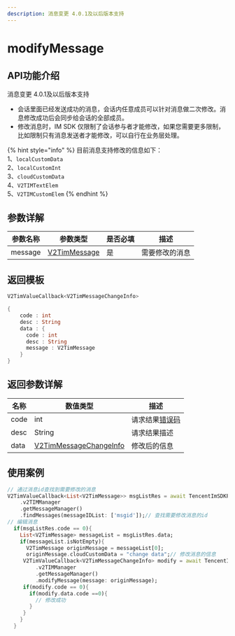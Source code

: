 ```yaml
---
description: 消息变更 4.0.1及以后版本支持
---
```


# modifyMessage

## API功能介绍

消息变更 4.0.1及以后版本支持

* 会话里面已经发送成功的消息，会话内任意成员可以针对消息做二次修改。消息修改成功后会同步给会话的全部成员。
* 修改消息时，IM SDK 仅限制了会话参与者才能修改，如果您需要更多限制，比如限制只有消息发送者才能修改，可以自行在业务层处理。

{% hint style="info" %}
目前消息支持修改的信息如下：\
1、`localCustomData` \
2、`localCustomInt` \
3、`cloudCustomData` \
4、`V2TIMTextElem` \
5、`V2TIMCustomElem`&#x20;
{% endhint %}

## 参数详解

| 参数名称    | 参数类型                             | 是否必填 | 描述      |
| ------- | -------------------------------- | ---- | ------- |
| message | [V2TimMessage](broken-reference) | 是    | 需要修改的消息 |

## 返回模板

```dart
V2TimValueCallback<V2TimMessageChangeInfo>

{
    code : int
    desc : String
    data : {
      code : int
      desc : String
      message : V2TimMessage
    }
}
```

## 返回参数详解

| 名称   | 数值类型                                       | 描述                                                             |
| ---- | ------------------------------------------ | -------------------------------------------------------------- |
| code | int                                        | 请求结果[错误码](https://cloud.tencent.com/document/product/269/1671) |
| desc | String                                     | 请求结果描述                                                         |
| data | [V2TimMessageChangeInfo](broken-reference) | 修改后的信息                                                         |

## 使用案例  &#x20;

```dart
// 通过消息id查找到需要修改的消息
V2TimValueCallback<List<V2TimMessage>> msgListRes = await TencentImSDKPlugin
    .v2TIMManager
    .getMessageManager()
    .findMessages(messageIDList: ['msgid']);// 查找需要修改消息的id
// 编辑消息
  if(msgListRes.code == 0){
    List<V2TimMessage> messageList = msgListRes.data;
    if(messageList.isNotEmpty){
      V2TimMessage originMessage = messageList[0];
      originMessage.cloudCustomData = "change data";// 修改消息的信息
     V2TimValueCallback<V2TimMessageChangeInfo> modify = await TencentImSDKPlugin
         .v2TIMManager
         .getMessageManager()
         .modifyMessage(message: originMessage);
     if(modify.code == 0){
       if(modify.data.code ==0){
         // 修改成功
       }
     }
    }
  }
```
